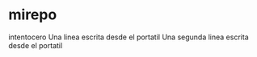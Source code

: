 # mirepo
intentocero
Una linea escrita desde el portatil
Una segunda linea escrita desde el portatil
